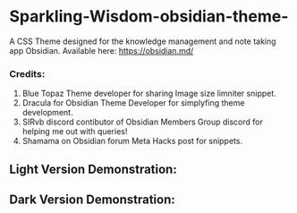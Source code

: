 # Sparkling-Wisdom-obsidian-theme-
A CSS Theme designed for the knowledge management and note taking app Obsidian. Available here: https://obsidian.md/


### Credits:
1. Blue Topaz Theme developer for sharing Image size limniter snippet.
2. Dracula for Obsidian Theme Developer for simplyfing theme development.
3. SIRvb discord contibutor of Obsidian Members Group discord for helping me out with queries!
4. Shamama on Obsidian forum Meta Hacks post for snippets.


## Light Version Demonstration:


## Dark Version Demonstration:

